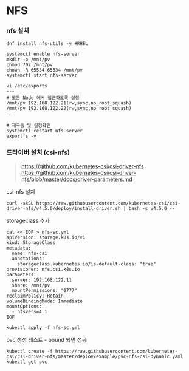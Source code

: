 # NFS

### nfs 설치

```shell
dnf install nfs-utils -y #RHEL

systemctl enable nfs-server
mkdir -p /mnt/pv
chmod 707 /mnt/pv
chown -R 65534:65534 /mnt/pv
systemctl start nfs-server

vi /etc/exports
---
# 모든 Node 에서 접근하도록 설정
/mnt/pv 192.168.122.21(rw,sync,no_root_squash)
/mnt/pv 192.168.122.22(rw,sync,no_root_squash)
---

# 재구동 및 설정확인
systemctl restart nfs-server
exportfs -v
```

### 드라이버 설치 (csi-nfs)
> https://github.com/kubernetes-csi/csi-driver-nfs \
> https://github.com/kubernetes-csi/csi-driver-nfs/blob/master/docs/driver-parameters.md

csi-nfs 설치
```shell
curl -skSL https://raw.githubusercontent.com/kubernetes-csi/csi-driver-nfs/v4.5.0/deploy/install-driver.sh | bash -s v4.5.0 --
```

storageclass 추가
```shell
cat << EOF > nfs-sc.yml
apiVersion: storage.k8s.io/v1
kind: StorageClass
metadata:
  name: nfs-csi
  annotations:
    storageclass.kubernetes.io/is-default-class: "true"
provisioner: nfs.csi.k8s.io
parameters:
  server: 192.168.122.11
  share: /mnt/pv
  mountPermissions: "0777"
reclaimPolicy: Retain 
volumeBindingMode: Immediate
mountOptions:
  - nfsvers=4.1
EOF

kubectl apply -f nfs-sc.yml
```

pvc 생성 테스트 - bound 되면 성공
```shell
kubectl create -f https://raw.githubusercontent.com/kubernetes-csi/csi-driver-nfs/master/deploy/example/pvc-nfs-csi-dynamic.yaml
kubectl get pvc
```

